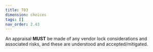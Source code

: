 ```yaml
---
title: T03
dimension: choices
tags: []
nav_order: 2.43
---
```



An appraisal **MUST** be made of any vendor lock considerations and associated risks, and these are understood and accepted/mitigated. 
